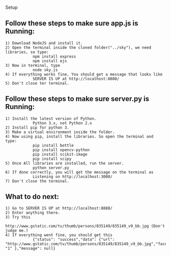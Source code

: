 Setup

##	Follow these steps to make sure app.js is Running:
	1) Download NodeJS and install it.
	2) Open the terminal inside the cloned folder("../sky"), we need libraries, so type: 
				npm install express
				npm install ejs
	3) Now in terminal, type 
				node sky.js
	4) If everything works fine, You should get a message that looks like 
				SERVER IS UP at http://localhost:8080/
	5) Don't close ter terminal.


##	Follow these steps to make sure server.py is Running:
	1) Install the latest version of Python. 
				Python 3.x, not Python 2.x
	2) Install pip for python 3.
	3) Make a virtual environment inside the folder.
	4) Now using pip, install the libraries. So open the terminal and type:
				pip install bottle
				pip install opencv-python
				pip install scikit-image
				pip install scipy
	5) Once All libraries are installed, run the server.
				python server.py
	6) If done correctly, you will get the message on the terminal as
				Listening on http://localhost:3000/
	7) Don't close the terminal.



##  What to do next:
	1) Go to SERVER IS UP at http://localhost:8888/
	2) Enter anything there.
	3) Try this 
				http://www.gstatic.com/tv/thumb/persons/835149/835149_v9_bb.jpg (Don't judge me.)
	4) If everything went fine, you should get this
				{"status": "success","data": {"url": "http://www.gstatic.com/tv/thumb/persons/835149/835149_v9_bb.jpg","faces": "1" },"message": null}
